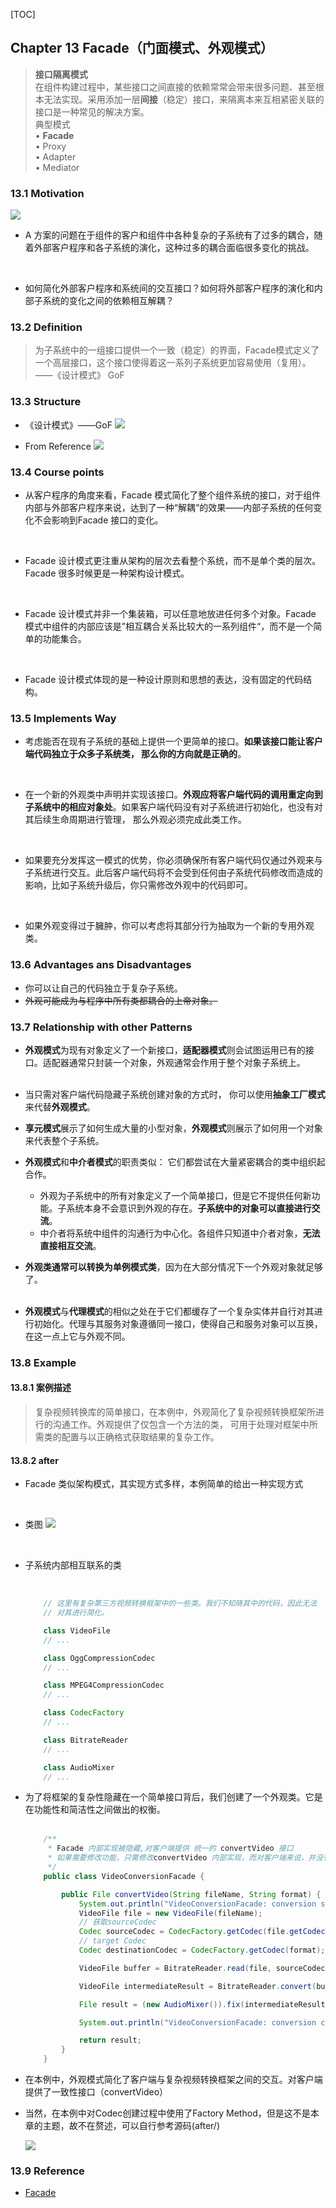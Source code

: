 [TOC]

## Chapter 13 Facade（门面模式、外观模式）
> **接口隔离模式**   
> 在组件构建过程中，某些接口之间直接的依赖常常会带来很多问题、甚至根本无法实现。采用添加一层**间接**（稳定）接口，来隔离本来互相紧密关联的接口是一种常见的解决方案。   
> 典型模式   
> • **Facade**   
> • Proxy   
> • Adapter   
> • Mediator

### 13.1 Motivation
![](img/2020-10-21-22-47-08.png)

* A 方案的问题在于组件的客户和组件中各种复杂的子系统有了过多的耦合，随着外部客户程序和各子系统的演化，这种过多的耦合面临很多变化的挑战。

    <br>


* 如何简化外部客户程序和系统间的交互接口？如何将外部客户程序的演化和内部子系统的变化之间的依赖相互解耦？


### 13.2 Definition
> 为子系统中的一组接口提供一个一致（稳定）的界面，Facade模式定义了一个高层接口，这个接口使得着这一系列子系统更加容易使用（复用）。  ——《设计模式》 GoF   


### 13.3 Structure  
* 《设计模式》——GoF
![](img/structure.png)  

* From Reference 
![](img/2020-10-22-09-50-41.png)

### 13.4 Course points

* 从客户程序的角度来看，Facade 模式简化了整个组件系统的接口，对于组件内部与外部客户程序来说，达到了一种“解耦“的效果——内部子系统的任何变化不会影响到Facade 接口的变化。

<br>

* Facade 设计模式更注重从架构的层次去看整个系统，而不是单个类的层次。Facade 很多时候更是一种架构设计模式。

<br>

* Facade 设计模式并非一个集装箱，可以任意地放进任何多个对象。Facade 模式中组件的内部应该是”相互耦合关系比较大的一系列组件“，而不是一个简单的功能集合。

    <br>

* Facade 设计模式体现的是一种设计原则和思想的表达，没有固定的代码结构。

### 13.5 Implements Way

* 考虑能否在现有子系统的基础上提供一个更简单的接口。**如果该接口能让客户端代码独立于众多子系统类， 那么你的方向就是正确的**。

    <br>
* 在一个新的外观类中声明并实现该接口。**外观应将客户端代码的调用重定向到子系统中的相应对象处**。如果客户端代码没有对子系统进行初始化，也没有对其后续生命周期进行管理， 那么外观必须完成此类工作。  

    <br>
* 如果要充分发挥这一模式的优势，你必须确保所有客户端代码仅通过外观来与子系统进行交互。此后客户端代码将不会受到任何由子系统代码修改而造成的影响，比如子系统升级后，你只需修改外观中的代码即可。

    <br>

* 如果外观变得过于臃肿，你可以考虑将其部分行为抽取为一个新的专用外观类。

### 13.6 Advantages ans Disadvantages
* 你可以让自己的代码独立于复杂子系统。
    <br> 
* ~~外观可能成为与程序中所有类都耦合的上帝对象。~~

### 13.7 Relationship with other Patterns 
* **外观模式**为现有对象定义了一个新接口，**适配器模式**则会试图运用已有的接口。适配器通常只封装一个对象，外观通常会作用于整个对象子系统上。    
    <br>
* 当只需对客户端代码隐藏子系统创建对象的方式时， 你可以使用**抽象工厂模式**来代替**外观模式**。
    <br>
* **享元模式**展示了如何生成大量的小型对象，**外观模式**则展示了如何用一个对象来代表整个子系统。
    <br>
* **外观模式**和**中介者模式**的职责类似： 它们都尝试在大量紧密耦合的类中组织起合作。
    <br>
  * 外观为子系统中的所有对象定义了一个简单接口，但是它不提供任何新功能。子系统本身不会意识到外观的存在。**子系统中的对象可以直接进行交流**。
    <br>
  * 中介者将系统中组件的沟通行为中心化。各组件只知道中介者对象，**无法直接相互交流**。
    <br>

* **外观类通常可以转换为单例模式类**，因为在大部分情况下一个外观对象就足够了。  
    <br>

* **外观模式**与**代理模式**的相似之处在于它们都缓存了一个复杂实体并自行对其进行初始化。代理与其服务对象遵循同一接口，使得自己和服务对象可以互换，在这一点上它与外观不同。
    <br>


### 13.8 Example  
#### 13.8.1 案例描述
> 复杂视频转换库的简单接口，在本例中，外观简化了复杂视频转换框架所进行的沟通工作。外观提供了仅包含一个方法的类， 可用于处理对框架中所需类的配置与以正确格式获取结果的复杂工作。
#### 13.8.2 after 
* Facade 类似架构模式，其实现方式多样，本例简单的给出一种实现方式   

    <br>
* 类图
    ![](img/2020-10-22-10-34-47.png)  
    
    <br>

* 子系统内部相互联系的类  

    <br>

    ```java
        // 这里有复杂第三方视频转换框架中的一些类。我们不知晓其中的代码，因此无法
        // 对其进行简化。

        class VideoFile
        // ...

        class OggCompressionCodec
        // ...

        class MPEG4CompressionCodec
        // ...

        class CodecFactory
        // ...

        class BitrateReader
        // ...

        class AudioMixer
        // ...
    ```
* 为了将框架的复杂性隐藏在一个简单接口背后，我们创建了一个外观类。它是在功能性和简洁性之间做出的权衡。  
    <br> 

    ```java
        /**
         * Facade 内部实现被隐藏,对客户端提供 统一的 convertVideo 接口
         * 如果需要修改功能，只需修改convertVideo 内部实现，而对客户端来说，并没有任何影响
         */
        public class VideoConversionFacade {

            public File convertVideo(String fileName, String format) {
                System.out.println("VideoConversionFacade: conversion started.");
                VideoFile file = new VideoFile(fileName);
                // 获取sourceCodec
                Codec sourceCodec = CodecFactory.getCodec(file.getCodecType());
                // target Codec
                Codec destinationCodec = CodecFactory.getCodec(format);

                VideoFile buffer = BitrateReader.read(file, sourceCodec);

                VideoFile intermediateResult = BitrateReader.convert(buffer, destinationCodec);

                File result = (new AudioMixer()).fix(intermediateResult);

                System.out.println("VideoConversionFacade: conversion completed.");

                return result;
            }
        }
    ```
* 在本例中，外观模式简化了客户端与复杂视频转换框架之间的交互。对客户端提供了一致性接口（convertVideo）
    <br>
* 当然，在本例中对Codec创建过程中使用了Factory Method，但是这不是本章的主题，故不在赘述，可以自行参考源码(after/)  

    ![](img/2020-10-22-10-11-05.png)


### 13.9 Reference
* [Facade](https://refactoringguru.cn/design-patterns/facade)